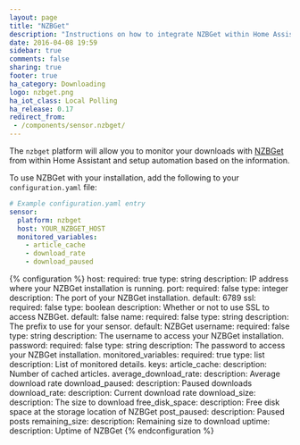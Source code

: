 ```yaml
---
layout: page
title: "NZBGet"
description: "Instructions on how to integrate NZBGet within Home Assistant."
date: 2016-04-08 19:59
sidebar: true
comments: false
sharing: true
footer: true
ha_category: Downloading
logo: nzbget.png
ha_iot_class: Local Polling
ha_release: 0.17
redirect_from:
 - /components/sensor.nzbget/
---
```


The `nzbget` platform will allow you to monitor your downloads with [NZBGet](http://NZBGet.net) from within Home Assistant and setup automation based on the information.

To use NZBGet with your installation, add the following to your `configuration.yaml` file:

```yaml
# Example configuration.yaml entry
sensor:
  platform: nzbget
  host: YOUR_NZBGET_HOST
  monitored_variables:
    - article_cache
    - download_rate
    - download_paused
```

{% configuration %}
host:
  required: true
  type: string
  description: IP address where your NZBGet installation is running.
port:
  required: false
  type: integer
  description: The port of your NZBGet installation.
  default: 6789
ssl:
  required: false
  type: boolean
  description: Whether or not to use SSL to access NZBGet.
  default: false
name:
  required: false
  type: string
  description: The prefix to use for your sensor.
  default: NZBGet
username:
  required: false
  type: string
  description: The username to access your NZBGet installation.
password:
  required: false
  type: string
  description: The password to access your NZBGet installation.
monitored_variables:
  required: true
  type: list
  description: List of monitored details.
  keys:
    article_cache:
      description: Number of cached articles.
    average_download_rate:
      description: Average download rate
    download_paused:
      description: Paused downloads
    download_rate:
      description: Current download rate
    download_size:
      description: The size to download
    free_disk_space:
      description: Free disk space at the storage location of NZBGet
    post_paused:
      description: Paused posts
    remaining_size:
      description: Remaining size to download
    uptime:
      description: Uptime of NZBGet
{% endconfiguration %}
